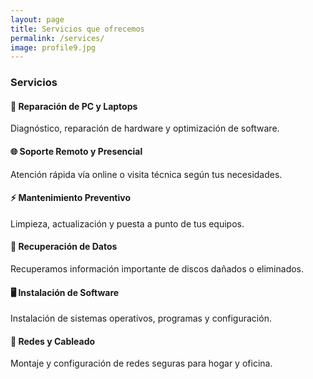 ```yaml
---
layout: page
title: Servicios que ofrecemos
permalink: /services/
image: profile9.jpg
---
```


 <!-- Servicios -->
  <section id="servicios" class="py-16 max-w-6xl mx-auto px-6">
    <h3 class="text-3xl font-bold text-center mb-10">Servicios</h3>
    <div class="grid md:grid-cols-3 gap-8">
      <div class="bg-white p-6 rounded-lg shadow hover:shadow-xl transition">
        <h4 class="text-xl font-semibold mb-2">🔧 Reparación de PC y Laptops</h4>
        <p>Diagnóstico, reparación de hardware y optimización de software.</p>
      </div>
      <div class="bg-white p-6 rounded-lg shadow hover:shadow-xl transition">
        <h4 class="text-xl font-semibold mb-2">🌐 Soporte Remoto y Presencial</h4>
        <p>Atención rápida vía online o visita técnica según tus necesidades.</p>
      </div>
      <div class="bg-white p-6 rounded-lg shadow hover:shadow-xl transition">
        <h4 class="text-xl font-semibold mb-2">⚡ Mantenimiento Preventivo</h4>
        <p>Limpieza, actualización y puesta a punto de tus equipos.</p>
      </div>
      <div class="bg-white p-6 rounded-lg shadow hover:shadow-xl transition">
        <h4 class="text-xl font-semibold mb-2">💾 Recuperación de Datos</h4>
        <p>Recuperamos información importante de discos dañados o eliminados.</p>
      </div>
      <div class="bg-white p-6 rounded-lg shadow hover:shadow-xl transition">
        <h4 class="text-xl font-semibold mb-2">🖥️ Instalación de Software</h4>
        <p>Instalación de sistemas operativos, programas y configuración.</p>
      </div>
      <div class="bg-white p-6 rounded-lg shadow hover:shadow-xl transition">
        <h4 class="text-xl font-semibold mb-2">📡 Redes y Cableado</h4>
        <p>Montaje y configuración de redes seguras para hogar y oficina.</p>
      </div>
    </div>
  </section>